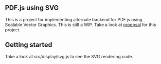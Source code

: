 ## PDF.js using SVG

This is a project for implementing alternate backend for PDF.js using Scalable Vector Graphics. This is still a WIP.
Take a look at [proposal](https://docs.google.com/document/d/1k4nPx1RrHbxXi94kSdvW5ay8KMkjwLmBEiCNupyzlwk/pub) for this project.


## Getting started

Take a look at src/display/svg.js to see the SVG rendering code.




